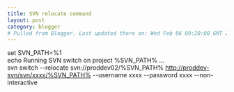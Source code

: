 ```yaml
---
title: SVN relocate command
layout: post
category: blogger
# Pulled from Blogger. Last updated there on: Wed Feb 06 09:20:00 GMT 2008
---
```

set SVN_PATH=%1<br>echo Running SVN switch on project %SVN_PATH% ...<br>svn switch --relocate svn://proddev02/%SVN_PATH% <a href="http://proddev-svn/svn/xxxx/%SVN_PATH%">http://proddev-svn/svn/xxxx/%SVN_PATH%</a> --username xxxx --password xxxx --non-interactive<br> <br> 
